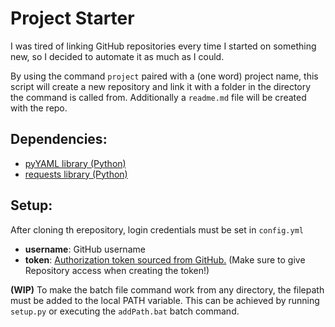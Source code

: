 Project Starter
===============

I was tired of linking GitHub repositories every time I started on something new, so I decided to automate it as much as I could.

By using the command `project` paired with a (one word) project name, this script will create a new repository and link it with a folder in the directory the command is called from. Additionally a `readme.md` file will be created with the repo.

## Dependencies:

- [pyYAML library (Python)](https://pyyaml.org/)
- [requests library (Python)](https://2.python-requests.org/en/master/)

## Setup:

After cloning th erepository, login credentials must be set in `config.yml`
- **username**: GitHub username
- **token**: [Authorization token sourced from GitHub.](https://github.com/settings/tokens) (Make sure to give Repository access when creating the token!)

**(WIP)** To make the batch file command work from any directory, the filepath must be added to the local PATH variable. This can be achieved by running `setup.py` or executing the `addPath.bat` batch command.